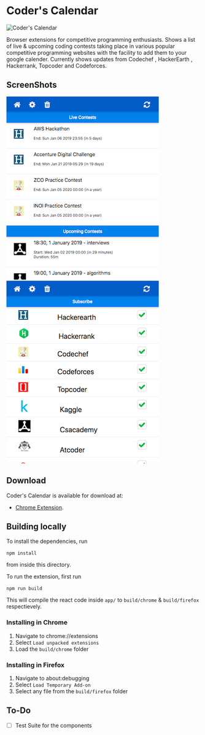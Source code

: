 # Coder's Calendar
![Coder's Calendar](http://i.imgur.com/PK58rhe.png)  
  
Browser extensions for competitive programming enthusiasts.
Shows a list of live & upcoming coding contests taking place in various popular competitive programming websites with the facility to add them to your google calender.
Currently shows updates from Codechef , HackerEarth , Hackerrank, Topcoder and Codeforces.

## ScreenShots  
  
![Home Screen](screenshots/cc-home.png) ![Settings Screen](screenshots/cc-settings.png)  
  
## Download  
Coder's Calendar is  available for download at:
- [Chrome Extension](https://chrome.google.com/webstore/detail/coders-calendar/bageaffklfkikjigoclfgengklfnidll). 

## Building locally
To install the dependencies, run
``` 
npm install 
```
from inside this directory.  
  
To run the extension, first run
```
npm run build
```
This will compile the react code inside `app/` to `build/chrome` & `build/firefox` respectievely.

### Installing in Chrome
 1. Navigate to chrome://extensions
 2. Select `Load unpacked extensions`
 3. Load the `build/chrome` folder


### Installing in Firefox
 1. Navigate to about:debugging
 2. Select `Load Temporary Add-on`
 3. Select any file from the `build/firefox` folder

## To-Do
 - [ ] Test Suite for the components
